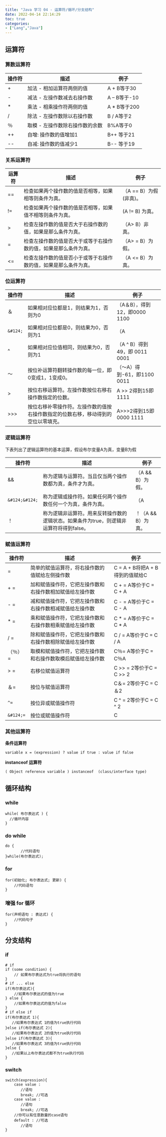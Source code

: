 ```yaml
---
title: "Java 学习 04 - 运算符/循环/分支结构"
date: 2022-04-14 22:14:29
toc: true
categories:
- ["Lang","Java"]
---
```


## 运算符




### 算数运算符
| 操作符 | 描述 | 例子 |
| --- | --- | --- |
| + | 加法 - 相加运算符两侧的值 | A + B等于30 |
| - | 减法 - 左操作数减去右操作数 | A – B等于-10 |
| * | 乘法 - 相乘操作符两侧的值 | A * B等于200 |
| / | 除法 - 左操作数除以右操作数 | B / A等于2 |
| ％ | 取模 - 左操作数除右操作数的余数 | B%A等于0 |
| ++ | 自增: 操作数的值增加1 | B++ 等于21 |
| -- | 自减: 操作数的值减少1 | B-- 等于19 |


### 关系运算符
| 运算符 | 描述 | 例子 |
| --- | --- | --- |
| == | 检查如果两个操作数的值是否相等，如果相等则条件为真。 | （A == B）为假(非真)。 |
| != | 检查如果两个操作数的值是否相等，如果值不相等则条件为真。 | (A != B) 为真。 |
| > | 检查左操作数的值是否大于右操作数的值，如果是那么条件为真。 | （A> B）非真。 |
| = | 检查左操作数的值是否大于或等于右操作数的值，如果是那么条件为真。 | （A> = B）为假。 |
| <= | 检查左操作数的值是否小于或等于右操作数的值，如果是那么条件为真。 | （A <= B）为真。 |


### 位运算符
| 操作符 | 描述 | 例子 |
| --- | --- | --- |
| ＆ | 如果相对应位都是1，则结果为1，否则为0 | （A＆B），得到12，即0000 1100 |
| `&#124;` | 如果相对应位都是0，则结果为0，否则为1 | （A |
| ^ | 如果相对应位值相同，则结果为0，否则为1 | （A ^ B）得到49，即 0011 0001 |
| 〜 | 按位补运算符翻转操作数的每一位，即0变成1，1变成0。 | （〜A）得到-61，即1100 0011 |
| > | 按位右移运算符。左操作数按位右移右操作数指定的位数。 | A >> 2得到15即 1111 |
| >>> | 按位右移补零操作符。左操作数的值按右操作数指定的位数右移，移动得到的空位以零填充。 | A>>>2得到15即0000 1111 |


### 逻辑运算符
下表列出了逻辑运算符的基本运算，假设布尔变量A为真，变量B为假

| 操作符 | 描述 | 例子 |
| --- | --- | --- |
| && | 称为逻辑与运算符。当且仅当两个操作数都为真，条件才为真。 | （A && B）为假。 |
| `&#124;&#124;` | 称为逻辑或操作符。如果任何两个操作数任何一个为真，条件为真。 | （A |
| ！ | 称为逻辑非运算符。用来反转操作数的逻辑状态。如果条件为true，则逻辑非运算符将得到false。 | ！（A && B）为真。 |


### 赋值运算符
| 操作符 | 描述 | 例子 |
| --- | --- | --- |
| = | 简单的赋值运算符，将右操作数的值赋给左侧操作数 | C = A + B将把A + B得到的值赋给C |
| + = | 加和赋值操作符，它把左操作数和右操作数相加赋值给左操作数 | C + = A等价于C = C + A |
| - = | 减和赋值操作符，它把左操作数和右操作数相减赋值给左操作数 | C - = A等价于C = C -   A |
| * = | 乘和赋值操作符，它把左操作数和右操作数相乘赋值给左操作数 | C * = A等价于C = C * A |
| / = | 除和赋值操作符，它把左操作数和右操作数相除赋值给左操作数 | C / = A等价于C = C / A |
| （％）= | 取模和赋值操作符，它把左操作数和右操作数取模后赋值给左操作数 | C％= A等价于C = C％A |
| > = | 右移位赋值运算符 | C >> = 2等价于C = C >> 2 |
| ＆= | 按位与赋值运算符 | C＆= 2等价于C = C＆2 |
| `^=` | 按位异或赋值操作符 | C ^ = 2等价于C = C ^ 2 |
| `&#124;=` | 按位或赋值操作符 | C |


### 其他运算符
**条件运算符**
```
variable x = (expression) ? value if true : value if false
```
**instanceof 运算符**
```
( Object reference variable ) instanceof  (class/interface type)
```

## 循环结构

### while
```
while( 布尔表达式 ) {
  //循环内容
}
```

### do while
```
do {
       //代码语句
}while(布尔表达式);
```

### for
```
for(初始化; 布尔表达式; 更新) {
    //代码语句
}
```

### 增强 for 循环
```
for(声明语句 : 表达式) {
    //代码句子
}
```

## 分支结构

### if
```
# if
if (some condition) {
    // 如果布尔表达式为true将执行的语句
}
# if ... else
if(布尔表达式){
    //如果布尔表达式的值为true
} else {
    //如果布尔表达式的值为false
}
# if else if 
if(布尔表达式 1){
   //如果布尔表达式 1的值为true执行代码
}else if(布尔表达式 2){
   //如果布尔表达式 2的值为true执行代码
}else if(布尔表达式 3){
   //如果布尔表达式 3的值为true执行代码
}else {
   //如果以上布尔表达式都不为true执行代码
}
```

### switch
```
switch(expression){
    case value :
       //语句
       break; //可选
    case value :
       //语句
       break; //可选
    //你可以有任意数量的case语句
    default : //可选
       //语句
}
```

